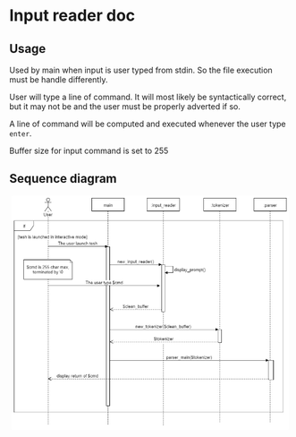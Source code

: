 # Input reader doc

## Usage

Used by main when input is user typed from stdin. So the file execution must
be handle differently.

User will type a line of command. It will most likely be syntactically correct,
but it may not be and the user must be properly adverted if so.

A line of command will be computed and executed whenever the user type `enter`.

Buffer size for input command is set to 255

## Sequence diagram
<div style="background-color:rgb(255,255,255); border-radius:2px; padding:4px; margin:4px;">
<!--![sequence diagram](./tesh.png)-->
<img alt="sequence diagram" src="./tesh.png"/>
</div>
